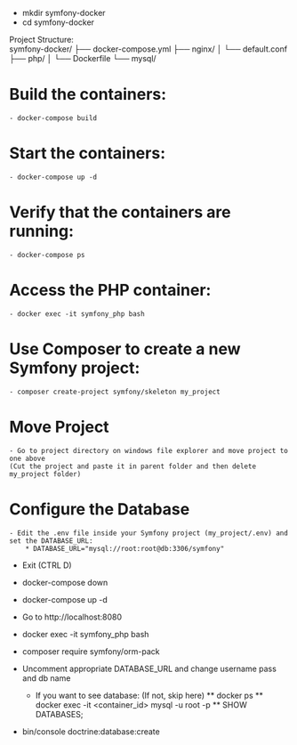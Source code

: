 - mkdir symfony-docker
- cd symfony-docker

Project Structure:    
    symfony-docker/
    ├── docker-compose.yml
    ├── nginx/
    │   └── default.conf
    ├── php/
    │   └── Dockerfile
    └── mysql/

# Build the containers:
    - docker-compose build

# Start the containers:
    - docker-compose up -d

# Verify that the containers are running:
    - docker-compose ps

# Access the PHP container:
    - docker exec -it symfony_php bash

# Use Composer to create a new Symfony project:
    - composer create-project symfony/skeleton my_project

# Move Project
    - Go to project directory on windows file explorer and move project to one above
    (Cut the project and paste it in parent folder and then delete my_project folder)

# Configure the Database
    - Edit the .env file inside your Symfony project (my_project/.env) and set the DATABASE_URL:
        * DATABASE_URL="mysql://root:root@db:3306/symfony"

- Exit (CTRL D)

- docker-compose down
- docker-compose up -d

- Go to http://localhost:8080

- docker exec -it symfony_php bash

- composer require symfony/orm-pack

- Uncomment appropriate DATABASE_URL and change username pass and db name
    * If you want to see database: (If not, skip here)
        ** docker ps
        ** docker exec -it <container_id> mysql -u root -p
        ** SHOW DATABASES;

- bin/console doctrine:database:create



